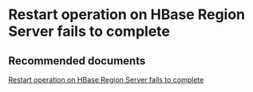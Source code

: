 <properties
    pageTitle="Restart operation on HBase Region Server fails to complete"
    description="Restart operation on HBase Region Server fails to complete"
    service="microsoft.hdinsight"
    resource="clusters"
    authors="bharathsreenivas"
    displayOrder="13"
    selfHelpType="resource"
    supportTopicIds="32511184"
    resourceTags=""
    productPesIds="15078"
    cloudEnvironments="public, MoonCake, Fairfax"
	articleId="5815b294-cb5e-4d93-9733-d839e1fc04f0"
	ownershipId="AzureData_HDInsight"
/>

# Restart operation on HBase Region Server fails to complete

## **Recommended documents**
[Restart operation on HBase Region Server fails to complete](https://hdinsight.github.io/hbase/hbase-regionserver-restart-failed.html)<br>
